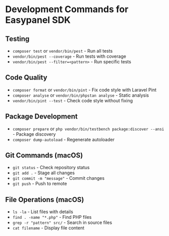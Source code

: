 # Development Commands for Easypanel SDK

## Testing

- `composer test` or `vendor/bin/pest` - Run all tests
- `vendor/bin/pest --coverage` - Run tests with coverage
- `vendor/bin/pest --filter=<pattern>` - Run specific tests

## Code Quality

- `composer format` or `vendor/bin/pint` - Fix code style with Laravel Pint
- `composer analyse` or `vendor/bin/phpstan analyse` - Static analysis
- `vendor/bin/pint --test` - Check code style without fixing

## Package Development

- `composer prepare` or `php vendor/bin/testbench package:discover --ansi` - Package discovery
- `composer dump-autoload` - Regenerate autoloader

## Git Commands (macOS)

- `git status` - Check repository status
- `git add .` - Stage all changes
- `git commit -m "message"` - Commit changes
- `git push` - Push to remote

## File Operations (macOS)

- `ls -la` - List files with details
- `find . -name "*.php"` - Find PHP files
- `grep -r "pattern" src/` - Search in source files
- `cat filename` - Display file content
